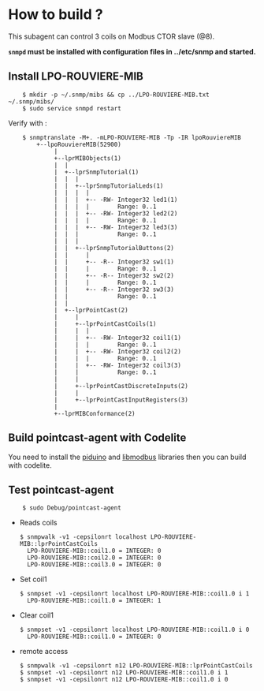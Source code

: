 # How to build ?

This subagent can control 3 coils on Modbus CTOR slave (@8).

**`snmpd` must be installed with configuration files in ../etc/snmp and started.**

## Install LPO-ROUVIERE-MIB

		$ mkdir -p ~/.snmp/mibs && cp ../LPO-ROUVIERE-MIB.txt ~/.snmp/mibs/
		$ sudo service snmpd restart

Verify with :

		$ snmptranslate -M+. -mLPO-ROUVIERE-MIB -Tp -IR lpoRouviereMIB
			+--lpoRouviereMIB(52900)
				 |
				 +--lprMIBObjects(1)
				 |  |
				 |  +--lprSnmpTutorial(1)
				 |  |  |
				 |  |  +--lprSnmpTutorialLeds(1)
				 |  |  |  |
				 |  |  |  +-- -RW- Integer32 led1(1)
				 |  |  |  |        Range: 0..1
				 |  |  |  +-- -RW- Integer32 led2(2)
				 |  |  |  |        Range: 0..1
				 |  |  |  +-- -RW- Integer32 led3(3)
				 |  |  |           Range: 0..1
				 |  |  |
				 |  |  +--lprSnmpTutorialButtons(2)
				 |  |     |
				 |  |     +-- -R-- Integer32 sw1(1)
				 |  |     |        Range: 0..1
				 |  |     +-- -R-- Integer32 sw2(2)
				 |  |     |        Range: 0..1
				 |  |     +-- -R-- Integer32 sw3(3)
				 |  |              Range: 0..1
				 |  |
				 |  +--lprPointCast(2)
				 |     |
				 |     +--lprPointCastCoils(1)
				 |     |  |
				 |     |  +-- -RW- Integer32 coil1(1)
				 |     |  |        Range: 0..1
				 |     |  +-- -RW- Integer32 coil2(2)
				 |     |  |        Range: 0..1
				 |     |  +-- -RW- Integer32 coil3(3)
				 |     |           Range: 0..1
				 |     |
				 |     +--lprPointCastDiscreteInputs(2)
				 |     |
				 |     +--lprPointCastInputRegisters(3)
				 |
				 +--lprMIBConformance(2)

## Build pointcast-agent with Codelite

You need to install the 
[piduino](https://github.com/epsilonrt/piduino/wiki/Install-and-configure) 
and [libmodbus](https://github.com/epsilonrt/mbpoll#installation) 
libraries then you can build with codelite.

## Test pointcast-agent

		$ sudo Debug/pointcast-agent

* Reads coils

      $ snmpwalk -v1 -cepsilonrt localhost LPO-ROUVIERE-MIB::lprPointCastCoils
        LPO-ROUVIERE-MIB::coil1.0 = INTEGER: 0
        LPO-ROUVIERE-MIB::coil2.0 = INTEGER: 0
        LPO-ROUVIERE-MIB::coil3.0 = INTEGER: 0

* Set coil1

      $ snmpset -v1 -cepsilonrt localhost LPO-ROUVIERE-MIB::coil1.0 i 1
        LPO-ROUVIERE-MIB::coil1.0 = INTEGER: 1

* Clear coil1

      $ snmpset -v1 -cepsilonrt localhost LPO-ROUVIERE-MIB::coil1.0 i 0
        LPO-ROUVIERE-MIB::coil1.0 = INTEGER: 0

* remote access

      $ snmpwalk -v1 -cepsilonrt n12 LPO-ROUVIERE-MIB::lprPointCastCoils
      $ snmpset -v1 -cepsilonrt n12 LPO-ROUVIERE-MIB::coil1.0 i 1
      $ snmpset -v1 -cepsilonrt n12 LPO-ROUVIERE-MIB::coil1.0 i 0

